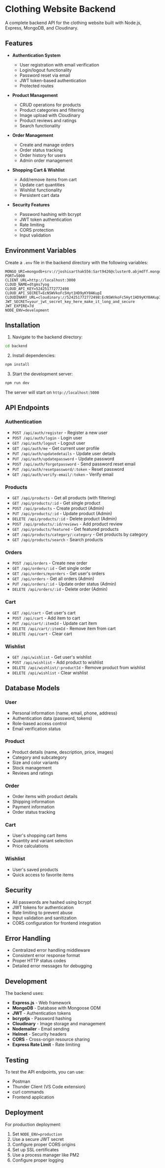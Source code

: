 # Clothing Website Backend

A complete backend API for the clothing website built with Node.js, Express, MongoDB, and Cloudinary.

## Features

- **Authentication System**
  - User registration with email verification
  - Login/logout functionality
  - Password reset via email
  - JWT token-based authentication
  - Protected routes

- **Product Management**
  - CRUD operations for products
  - Product categories and filtering
  - Image upload with Cloudinary
  - Product reviews and ratings
  - Search functionality

- **Order Management**
  - Create and manage orders
  - Order status tracking
  - Order history for users
  - Admin order management

- **Shopping Cart & Wishlist**
  - Add/remove items from cart
  - Update cart quantities
  - Wishlist functionality
  - Persistent cart data

- **Security Features**
  - Password hashing with bcrypt
  - JWT token authentication
  - Rate limiting
  - CORS protection
  - Input validation

## Environment Variables

Create a `.env` file in the backend directory with the following variables:

```env
MONGO_URI=mongodb+srv://joshisarthak556:Sart9426@cluster0.abjmdff.mongodb.net/clothingwebsite
PORT=5000
CLIENT_URL=http://localhost:3000
CLOUD_NAME=dtgms7yog
CLOUD_API_KEY=524251772772498
CLOUD_API_SECRET=EcNSWVkoFc5Hyt1HD9yKY0AKupI
CLOUDINARY_URL=cloudinary://524251772772498:EcNSWVkoFc5Hyt1HD9yKY0AKupI@dtgms7yog
JWT_SECRET=your_jwt_secret_key_here_make_it_long_and_secure
JWT_EXPIRE=7d
NODE_ENV=development
```

## Installation

1. Navigate to the backend directory:
```bash
cd backend
```

2. Install dependencies:
```bash
npm install
```

3. Start the development server:
```bash
npm run dev
```

The server will start on `http://localhost:5000`

## API Endpoints

### Authentication
- `POST /api/auth/register` - Register a new user
- `POST /api/auth/login` - Login user
- `GET /api/auth/logout` - Logout user
- `GET /api/auth/me` - Get current user profile
- `PUT /api/auth/updatedetails` - Update user details
- `PUT /api/auth/updatepassword` - Update password
- `POST /api/auth/forgotpassword` - Send password reset email
- `PUT /api/auth/resetpassword/:token` - Reset password
- `GET /api/auth/verify-email/:token` - Verify email

### Products
- `GET /api/products` - Get all products (with filtering)
- `GET /api/products/:id` - Get single product
- `POST /api/products` - Create product (Admin)
- `PUT /api/products/:id` - Update product (Admin)
- `DELETE /api/products/:id` - Delete product (Admin)
- `POST /api/products/:id/reviews` - Add product review
- `GET /api/products/featured` - Get featured products
- `GET /api/products/category/:category` - Get products by category
- `GET /api/products/search` - Search products

### Orders
- `POST /api/orders` - Create new order
- `GET /api/orders/:id` - Get single order
- `GET /api/orders/myorders` - Get user's orders
- `GET /api/orders` - Get all orders (Admin)
- `PUT /api/orders/:id` - Update order status (Admin)
- `DELETE /api/orders/:id` - Delete order (Admin)

### Cart
- `GET /api/cart` - Get user's cart
- `POST /api/cart` - Add item to cart
- `PUT /api/cart/:itemId` - Update cart item
- `DELETE /api/cart/:itemId` - Remove item from cart
- `DELETE /api/cart` - Clear cart

### Wishlist
- `GET /api/wishlist` - Get user's wishlist
- `POST /api/wishlist` - Add product to wishlist
- `DELETE /api/wishlist/:productId` - Remove product from wishlist
- `DELETE /api/wishlist` - Clear wishlist

## Database Models

### User
- Personal information (name, email, phone, address)
- Authentication data (password, tokens)
- Role-based access control
- Email verification status

### Product
- Product details (name, description, price, images)
- Category and subcategory
- Size and color variants
- Stock management
- Reviews and ratings

### Order
- Order items with product details
- Shipping information
- Payment information
- Order status tracking

### Cart
- User's shopping cart items
- Quantity and variant selection
- Price calculations

### Wishlist
- User's saved products
- Quick access to favorite items

## Security

- All passwords are hashed using bcrypt
- JWT tokens for authentication
- Rate limiting to prevent abuse
- Input validation and sanitization
- CORS configuration for frontend integration

## Error Handling

- Centralized error handling middleware
- Consistent error response format
- Proper HTTP status codes
- Detailed error messages for debugging

## Development

The backend uses:
- **Express.js** - Web framework
- **MongoDB** - Database with Mongoose ODM
- **JWT** - Authentication tokens
- **bcryptjs** - Password hashing
- **Cloudinary** - Image storage and management
- **Nodemailer** - Email sending
- **Helmet** - Security headers
- **CORS** - Cross-origin resource sharing
- **Express Rate Limit** - Rate limiting

## Testing

To test the API endpoints, you can use:
- Postman
- Thunder Client (VS Code extension)
- curl commands
- Frontend application

## Deployment

For production deployment:
1. Set `NODE_ENV=production`
2. Use a secure JWT secret
3. Configure proper CORS origins
4. Set up SSL certificates
5. Use a process manager like PM2
6. Configure proper logging
